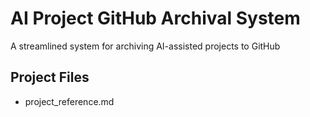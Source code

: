 # AI Project GitHub Archival System  

A streamlined system for archiving AI-assisted projects to GitHub  

## Project Files  
- project_reference.md  
